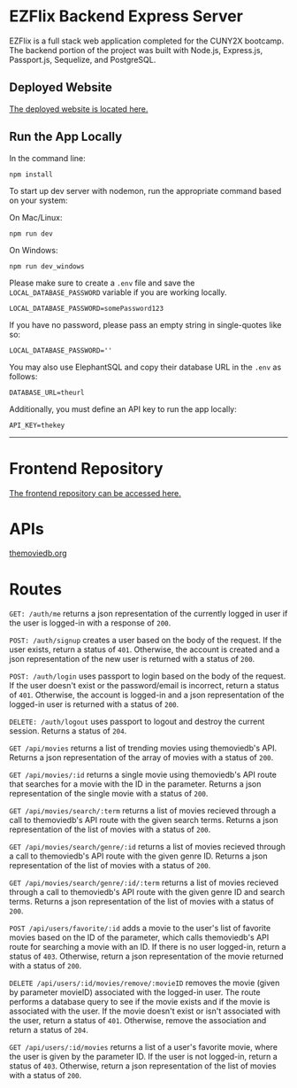 # EZFlix Backend Express Server

EZFlix is a full stack web application completed for the CUNY2X bootcamp. The backend portion of the project was built with Node.js, Express.js, Passport.js, Sequelize, and PostgreSQL.

## Deployed Website

[The deployed website is located here.](https://ezflix.netlify.app/)

## Run the App Locally

In the command line:

```
npm install
```

To start up dev server with nodemon, run the appropriate command based on your system:

On Mac/Linux:

```npm run dev```

On Windows:

```npm run dev_windows```

Please make sure to create a `.env` file and save the `LOCAL_DATABASE_PASSWORD` variable if you are working locally.

```shell
LOCAL_DATABASE_PASSWORD=somePassword123
```

If you have no password, please pass an empty string in single-quotes like so:

```shell
LOCAL_DATABASE_PASSWORD=''
```

You may also use ElephantSQL and copy their database URL in the ```.env``` as follows:

```shell
DATABASE_URL=theurl
```

Additionally, you must define an API key to run the app locally:

```shell
API_KEY=thekey
```

---

# Frontend Repository 

[The frontend repository can be accessed here.](https://github.com/JohnAKASquib/capstone-project-client)

# APIs

[themoviedb.org](https://www.themoviedb.org/documentation/api)

# Routes

```GET: /auth/me``` returns a json representation of the currently logged in user if the user is logged-in with a response of ```200```.

```POST: /auth/signup``` creates a user based on the body of the request. If the user exists, return a status of ```401```. Otherwise, the account is created and a json representation of the new user is returned with a status of ```200```.

```POST: /auth/login``` uses passport to login based on the body of the request. If the user doesn't exist or the password/email is incorrect, return a status of ```401```. Otherwise, the account is logged-in and a json representation of the logged-in user is returned with a status of ```200```.

```DELETE: /auth/logout``` uses passport to logout and destroy the current session. Returns a status of ```204```.

```GET /api/movies``` returns a list of trending movies using themoviedb's API. Returns a json representation of the array of movies with a status of ```200```.

```GET /api/movies/:id``` returns a single movie using themoviedb's API route that searches for a movie with the ID in the parameter. Returns a json representation of the single movie with a status of ```200```.

```GET /api/movies/search/:term``` returns a list of movies recieved through a call to themoviedb's API route with the given search terms. Returns a json representation of the list of movies with a status of ```200```.

```GET /api/movies/search/genre/:id``` returns a list of movies recieved through a call to themoviedb's API route with the given genre ID. Returns a json representation of the list of movies with a status of ```200```.

```GET /api/movies/search/genre/:id/:term``` returns a list of movies recieved through a call to themoviedb's API route with the given genre ID and search terms. Returns a json representation of the list of movies with a status of ```200```.

```POST /api/users/favorite/:id``` adds a movie to the user's list of favorite movies based on the ID of the parameter, which calls themoviedb's API route for searching a movie with an ID. If there is no user logged-in, return a status of ```403```. Otherwise, return a json representation of the movie returned with a status of ```200```.

```DELETE /api/users/:id/movies/remove/:movieID``` removes the movie (given by parameter movieID) associated with the logged-in user. The route performs a database query to see if the movie exists and if the movie is associated with the user. If the movie doesn't exist or isn't associated with the user, return a status of ```401```. Otherwise, remove the association and return a status of ```204```.

```GET /api/users/:id/movies``` returns a list of a user's favorite movie, where the user is given by the parameter ID.  If the user is not logged-in, return a status of ```403```. Otherwise, return a json representation of the list of movies with a status of ```200```.
